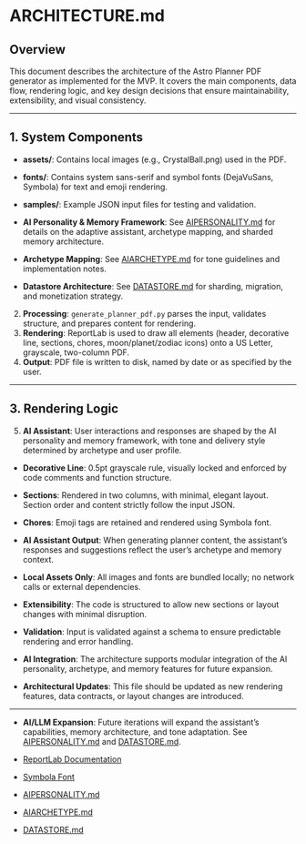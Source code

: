# ARCHITECTURE.md

## Overview
This document describes the architecture of the Astro Planner PDF generator as implemented for the MVP. It covers the main components, data flow, rendering logic, and key design decisions that ensure maintainability, extensibility, and visual consistency.

---

## 1. System Components

- **assets/**: Contains local images (e.g., CrystalBall.png) used in the PDF.
- **fonts/**: Contains system sans-serif and symbol fonts (DejaVuSans, Symbola) for text and emoji rendering.
- **samples/**: Example JSON input files for testing and validation.

- **AI Personality & Memory Framework**: See [AIPERSONALITY.md](AIPERSONALITY.md) for details on the adaptive assistant, archetype mapping, and sharded memory architecture.
- **Archetype Mapping**: See [AIARCHETYPE.md](AIARCHETYPE.md) for tone guidelines and implementation notes.
- **Datastore Architecture**: See [DATASTORE.md](DATASTORE.md) for sharding, migration, and monetization strategy.

2. **Processing**: `generate_planner_pdf.py` parses the input, validates structure, and prepares content for rendering.
3. **Rendering**: ReportLab is used to draw all elements (header, decorative line, sections, chores, moon/planet/zodiac icons) onto a US Letter, grayscale, two-column PDF.
4. **Output**: PDF file is written to disk, named by date or as specified by the user.

---

## 3. Rendering Logic

5. **AI Assistant**: User interactions and responses are shaped by the AI personality and memory framework, with tone and delivery style determined by archetype and user profile.

- **Decorative Line**: 0.5pt grayscale rule, visually locked and enforced by code comments and function structure.
- **Sections**: Rendered in two columns, with minimal, elegant layout. Section order and content strictly follow the input JSON.
- **Chores**: Emoji tags are retained and rendered using Symbola font.

- **AI Assistant Output**: When generating planner content, the assistant’s responses and suggestions reflect the user’s archetype and memory context.

- **Local Assets Only**: All images and fonts are bundled locally; no network calls or external dependencies.
- **Extensibility**: The code is structured to allow new sections or layout changes with minimal disruption.
- **Validation**: Input is validated against a schema to ensure predictable rendering and error handling.

- **AI Integration**: The architecture supports modular integration of the AI personality, archetype, and memory features for future expansion.

- **Architectural Updates**: This file should be updated as new rendering features, data contracts, or layout changes are introduced.

---

- **AI/LLM Expansion**: Future iterations will expand the assistant’s capabilities, memory architecture, and tone adaptation. See [AIPERSONALITY.md](AIPERSONALITY.md) and [DATASTORE.md](DATASTORE.md).
- [ReportLab Documentation](https://www.reportlab.com/documentation/)
- [Symbola Font](https://dn-works.com/ufas/)


- [AIPERSONALITY.md](AIPERSONALITY.md)
- [AIARCHETYPE.md](AIARCHETYPE.md)
- [DATASTORE.md](DATASTORE.md)
